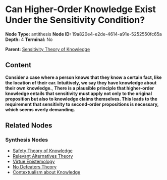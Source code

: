 # Can Higher-Order Knowledge Exist Under the Sensitivity Condition?

**Node Type:** antithesis
**Node ID:** 19a820e4-e2de-4614-a91e-5252550fc65a
**Depth:** 4
**Terminal:** No

**Parent:** [Sensitivity Theory of Knowledge](sensitivity-theory-of-knowledge-synthesis-8d81417a-affd-4466-b0d9-ffe878bef2b1.md)

## Content

**Consider a case where a person knows that they know a certain fact, like the location of their car. Intuitively, we say they have knowledge about their own knowledge.**, **There is a plausible principle that higher-order knowledge entails that sensitivity must apply not only to the original proposition but also to knowledge claims themselves. This leads to the requirement that sensitivity to second-order propositions is necessary, which seems overly demanding.**

## Related Nodes

### Synthesis Nodes

- [Safety Theory of Knowledge](safety-theory-of-knowledge-synthesis-5815012e-3d05-4b3b-a835-9d63954f0272.md)
- [Relevant Alternatives Theory](relevant-alternatives-theory-synthesis-2f29ed77-5479-4159-a66c-bd437dea56a1.md)
- [Virtue Epistemology](virtue-epistemology-synthesis-06f04a5c-b372-4a6f-87be-007045f4d289.md)
- [No Defeaters Theory](no-defeaters-theory-synthesis-46049f19-c729-4e50-a5cb-230f642e3fc6.md)
- [Contextualism about Knowledge](contextualism-about-knowledge-synthesis-c44f89d8-625f-4ba2-9b01-896534e010a7.md)
